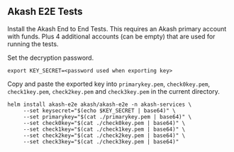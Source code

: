 ## Akash E2E Tests

Install the Akash End to End Tests. This requires an Akash primary account with funds. Plus 4 additional accounts (can be empty) that are used for running the tests.

Set the decryption password.

`export KEY_SECRET=<password used when exporting key>`

Copy and paste the exported key into `primarykey.pem`, `check0key.pem`, `check1key.pem`, `check2key.pem` and `check3key.pem` in the current directory.

```
helm install akash-e2e akash/akash-e2e -n akash-services \
     --set keysecret="$(echo $KEY_SECRET | base64)" \
     --set primarykey="$(cat ./primarykey.pem | base64)" \
     --set check0key="$(cat ./check0key.pem | base64)" \
     --set check1key="$(cat ./check1key.pem | base64)" \
     --set check2key="$(cat ./check2key.pem | base64)" \
     --set check3key="$(cat ./check3key.pem | base64)"
```
